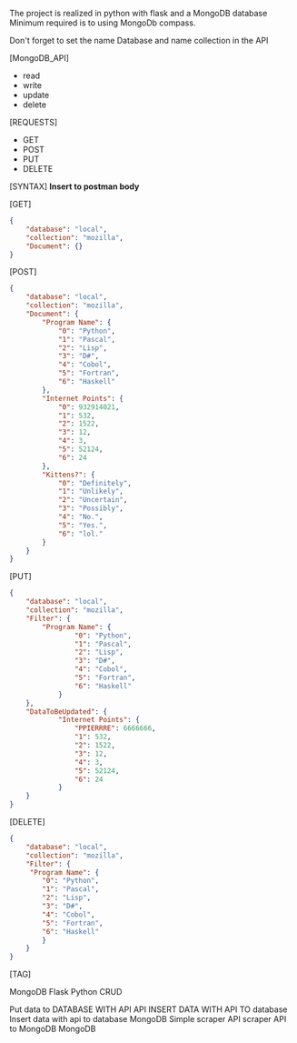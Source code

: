 The project is realized in python with flask and a MongoDB database
Minimum required is to using MongoDb compass. 

Don't forget to set the name Database and name collection in the API

[MongoDB_API]

- read
- write
- update
- delete


[REQUESTS]

- GET 
- POST
- PUT
- DELETE


[SYNTAX] 
**Insert to postman body**

[GET]

```json
{
    "database": "local",
    "collection": "mozilla",
    "Document": {}
}
```

[POST]

```json
{
    "database": "local",
    "collection": "mozilla",
    "Document": {
        "Program Name": {
            "0": "Python",
            "1": "Pascal",
            "2": "Lisp",
            "3": "D#",
            "4": "Cobol",
            "5": "Fortran",
            "6": "Haskell"
        },
        "Internet Points": {
            "0": 932914021,
            "1": 532,
            "2": 1522,
            "3": 12,
            "4": 3,
            "5": 52124,
            "6": 24
        },
        "Kittens?": {
            "0": "Definitely",
            "1": "Unlikely",
            "2": "Uncertain",
            "3": "Possibly",
            "4": "No.",
            "5": "Yes.",
            "6": "lol."
        }
    }
}
```

[PUT]

```json
{
    "database": "local",
    "collection": "mozilla",
    "Filter": {
        "Program Name": {
                "0": "Python",
                "1": "Pascal",
                "2": "Lisp",
                "3": "D#",
                "4": "Cobol",
                "5": "Fortran",
                "6": "Haskell"
            }
    },
    "DataToBeUpdated": {
            "Internet Points": {
                "PPIERRRE": 6666666,
                "1": 532,
                "2": 1522,
                "3": 12,
                "4": 3,
                "5": 52124,
                "6": 24
            }
    }
}
```

[DELETE]

```json
{
    "database": "local",
    "collection": "mozilla",
    "Filter": {
     "Program Name": {
        "0": "Python",
        "1": "Pascal",
        "2": "Lisp",
        "3": "D#",
        "4": "Cobol",
        "5": "Fortran",
        "6": "Haskell"
        }
    }
}
```

[TAG]

MongoDB
Flask
Python
CRUD

Put data to DATABASE WITH API
API 
INSERT DATA WITH API TO database
Insert data with api to database MongoDB
Simple scraper API 
scraper API to MongoDB
MongoDB
